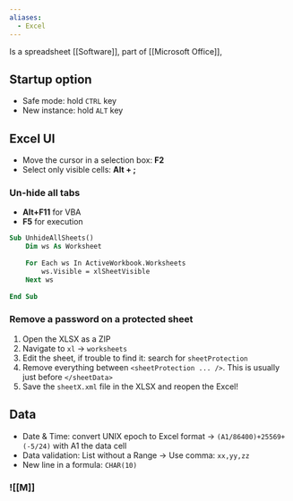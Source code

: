 ```yaml
---
aliases:
  - Excel
---
```

Is a spreadsheet [[Software]], part of [[Microsoft Office]],
## Startup option
* Safe mode: hold `CTRL` key
* New instance: hold `ALT` key
## Excel UI
* Move the cursor in a selection box: **F2**
* Select only visible cells: **Alt + ;**
### Un-hide all tabs
- **Alt+F11** for VBA
- **F5** for execution

```vb
Sub UnhideAllSheets()
    Dim ws As Worksheet
 
    For Each ws In ActiveWorkbook.Worksheets
        ws.Visible = xlSheetVisible
    Next ws
 
End Sub
```
### Remove a password on a protected sheet
1. Open the XLSX as a ZIP
1. Navigate to `xl` → `worksheets`
1. Edit the sheet, if trouble to find it: search for `sheetProtection`
1. Remove everything between `<sheetProtection ... />`. This is usually just before `</sheetData>`
1. Save the `sheetX.xml` file in the XLSX and reopen the Excel!
## Data
* Date & Time: convert UNIX epoch to Excel format → `(A1/86400)+25569+(-5/24)` with A1 the data cell
* Data validation: List without a Range → Use comma: `xx,yy,zz`
* New line in a formula: `CHAR(10)`
### ![[M]]